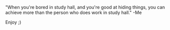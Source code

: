 "When you're bored in study hall, and you're good at hiding things, you can achieve more than the person who does work in study hall."
-Me

Enjoy ;)
